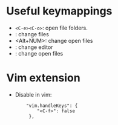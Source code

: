 # Useful keymappings
- `<C-e><C-o>`: open file folders.
- <C-p>: change files
- <Alt+NUM>: change open files
- <C-NUM>: change editor
- <C-Tab>: change open files

# Vim extension
- Disable <C-f> in vim:
    ```
        "vim.handleKeys": {
            "<C-f>": false
         },
     ```









